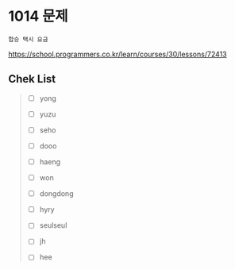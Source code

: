 # 1014 문제

```
합승 택시 요금
```

https://school.programmers.co.kr/learn/courses/30/lessons/72413

## Chek List

> - [ ] yong
> 
> - [ ] yuzu
> 
> - [ ] seho
> 
> - [ ] dooo
> 
> - [ ] haeng
> 
> - [ ] won
> 
> - [ ] dongdong
> 
> - [ ] hyry
> 
> - [ ] seulseul
> 
> - [ ] jh
> 
> - [ ] hee